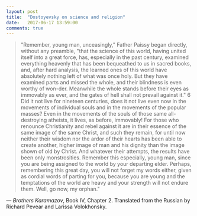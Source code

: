 ```yaml
---
layout: post
title:  "Dostoyevsky on science and religion"
date:   2017-06-17 13:59:00
comments: true
---
```


>   "Remember, young man, unceasingly," Father Paissy began directly, without any preamble, "that the science of this world, having united itself into a great force, has, especially in the past century, examined everything heavenly that has been bequeathed to us in sacred books, and, after hard analysis, the learned ones of this world have absolutely nothing left of what was once holy. But they have examined parts and missed the whole, and their blindness is even worthy of won-der. Meanwhile the whole stands before their eyes as immovably as ever, and the gates of hell shall not prevail against it." 6 Did it not live for nineteen centuries, does it not live even now in the movements of individual souls and in the movements of the popular masses? Even in the movements of the souls of those same all-destroying atheists, it lives, as before, immovably! For those who renounce Christianity and rebel against it are in their essence of the same image of the same Christ, and such they remain, for until now neither their wisdom nor the ardor of their hearts has been able to create another, higher image of man and his dignity than the image shown of old by Christ. And whatever their attempts, the results have been only monstrosities. Remember this especially, young man, since you are being assigned to the world by your departing elder. Perhaps, remembering this great day, you will not forget my words either, given as cordial words of parting for you, because you are young and the temptations of the world are heavy and your strength will not endure them. Well, go now, my orphan."

— _Brothers Karamazov_, Book IV, Chapter 2. Translated from the Russian by Richard Pevear and Larissa Volokhonsky.